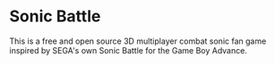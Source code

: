 # Sonic Battle
This is a free and open source 3D multiplayer combat sonic fan game inspired by SEGA's own Sonic Battle for the Game Boy Advance.